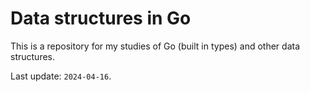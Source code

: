 # Data structures in Go

This is a repository for my studies of Go (built in types) and other data structures.

Last update: `2024-04-16`.
